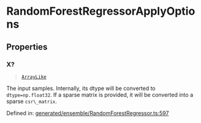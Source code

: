 # RandomForestRegressorApplyOptions

## Properties

### X?

> [`ArrayLike`](../types/ArrayLike.md)

The input samples. Internally, its dtype will be converted to `dtype=np.float32`. If a sparse matrix is provided, it will be converted into a sparse `csr\_matrix`.

Defined in:  [generated/ensemble/RandomForestRegressor.ts:597](https://github.com/transitive-bullshit/scikit-learn-ts/blob/122b3c0/packages/sklearn/src/generated/ensemble/RandomForestRegressor.ts#L597)
